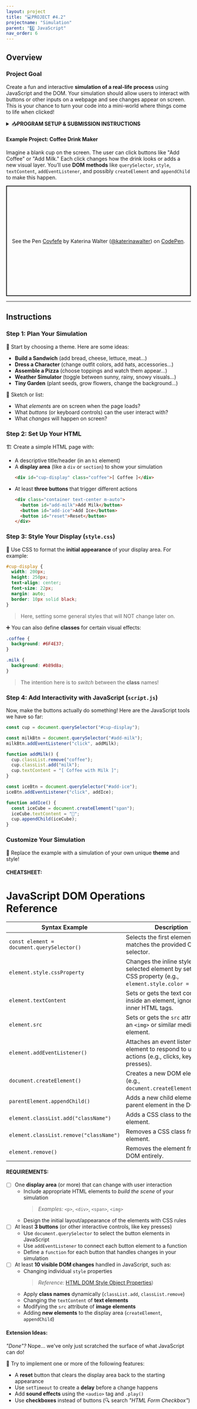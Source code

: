 ```yaml
---
layout: project
title: "💻PROJECT #4.2"
projectname: "Simulation"
parent: "4️⃣ JavaScript"
nav_order: 6
---
```



## Overview

### **Project Goal**
Create a fun and interactive **simulation of a real-life process** using JavaScript and the DOM. Your simulation should allow users to interact with buttons or other inputs on a webpage and see changes appear on screen. This is your chance to turn your code into a mini-world where things come to life when clicked!

<html>
<details>
<summary>📥<strong>PROGRAM SETUP & SUBMISSION INSTRUCTIONS</strong></summary>
  
<div class="setup" markdown="block">

1. Go to the `CS1 Project 4.2` assignment on **Blackbaud** and follow the provided **GitHub Classroom** link.
  > 📁 Clicking the link generates a **private repository** for your project with the appropriate starter code. Note that **projects** are stored within the [BWL-CS Organization](https://github.com/BWL-CS), so you _cannot_ access it from the "Your Repositories" page!
2. Open the repository in a **Codespace** whenever you spend time working on the program, in class or at home. 
  > ⚠️ Always remember to `commit changes` after every coding session!
3. When your project is complete, **submit the link to your repository** in the `CS1 Project 4.2` assignment on Blackbaud.

</div>
 
</details>
</html>

#### **Example Project: Coffee Drink Maker**
Imagine a blank cup on the screen. The user can click buttons like "Add Coffee" or "Add Milk." Each click changes how the drink looks or adds a new visual layer. You’ll use **DOM methods** like `querySelector`, `style`, `textContent`, `addEventListener`, and possibly `createElement` and `appendChild` to make this happen.

<html>
<p class="codepen" data-height="300" data-theme-id="light" data-default-tab="result" data-slug-hash="vEEWVMO" data-pen-title="Covfefe" data-user="katerinawalter" style="height: 300px; box-sizing: border-box; display: flex; align-items: center; justify-content: center; border: 2px solid; margin: 1em 0; padding: 1em;">
  <span>See the Pen <a href="https://codepen.io/katerinawalter/pen/vEEWVMO">
  Covfefe</a> by Katerina Walter (<a href="https://codepen.io/katerinawalter">@katerinawalter</a>)
  on <a href="https://codepen.io">CodePen</a>.</span>
</p>
<script async src="https://public.codepenassets.com/embed/index.js"></script>
</html>

--- 

## Instructions

### **Step 1: Plan Your Simulation**

🧠 Start by choosing a theme. Here are some ideas:
- **Build a Sandwich** (add bread, cheese, lettuce, meat…)
- **Dress a Character** (change outfit colors, add hats, accessories…)
- **Assemble a Pizza** (choose toppings and watch them appear…)
- **Weather Simulator** (toggle between sunny, rainy, snowy visuals…)
- **Tiny Garden** (plant seeds, grow flowers, change the background…)

📝 Sketch or list:
- What _elements_ are on screen when the page loads?
- What _buttons_ (or keyboard controls) can the user interact with?
- What _changes_ will happen on screen?

### **Step 2: Set Up Your HTML**

🏗️ Create a simple HTML page with:
- A descriptive title/header (in an `h1` element)
- A **display area** (like a `div` or `section`) to show your simulation
  ```html
  <div id="cup-display" class="coffee">[ Coffee ]</div>
  ```
- At least **three buttons** that trigger different actions
  ```html
  <div class="container text-center m-auto">
    <button id="add-milk">Add Milk</button>
    <button id="add-ice">Add Ice</button>
    <button id="reset">Reset</button>
  </div>
  ```

### **Step 3: Style Your Display (`style.css`)**

🎨 Use CSS to format the **initial appearance** of your display area. For example:

```css
#cup-display {
  width: 200px;
  height: 250px;
  text-align: center;
  font-size: 22px;
  margin: auto;
  border: 10px solid black;
}
```
> Here, setting some general styles that will NOT change later on. 

➕ You can also define **classes** for certain visual effects:
```css
.coffee {
  background: #6F4E37;
}

.milk {
  background: #b89d8a;
}
```
> The intention here is to _switch_ between the **class** names! 

### **Step 4: Add Interactivity with JavaScript (`script.js`)**

Now, make the buttons actually do something! Here are the JavaScript tools we have so far:

<!--
| Concept                | Example                              | What It Does                                      |
|------------------------|---------------------------------------|---------------------------------------------------|
| `.querySelector()`      | `const element = document.querySelector('#btn');`      | Function that _selects_ an **HTML element**                          |
| Event Listener         | `element.addEventListener('click', function);`       | Runs a **function** when something is clicked        |
| `.style.property`      | `element.style.color = 'red';`         | Changes a **CSS property** with JavaScript           |
| `.textContent`         | `element.textContent = 'Hello!';`      | Changes what **text** is displayed in an element     |

{:.highlight}
Refer to the notes page for detailed explanations: [📓 Notes 4.4: HTML DOM](https://coderina.dev/webdocs/docs/unit04/notes404.html)

-->

```js
const cup = document.querySelector("#cup-display");

const milkBtn = document.querySelector("#add-milk");
milkBtn.addEventListener("click", addMilk);

function addMilk() {
  cup.classList.remove("coffee");
  cup.classList.add("milk");
  cup.textContent = "[ Coffee with Milk ]";
}

const iceBtn = document.querySelector("#add-ice");
iceBtn.addEventListener("click", addIce);

function addIce() {
  const iceCube = document.createElement("span");
  iceCube.textContent = "🧊";
  cup.appendChild(iceCube);
}
```

### Customize Your Simulation

<div class="task" markdown="block">
  
🎯 Replace the example with a simulation of your own unique **theme** and style! 

#### CHEATSHEET:
# JavaScript DOM Operations Reference

| Syntax Example                                | Description                                                                                          |
|-----------------------------------------------|------------------------------------------------------------------------------------------------------|
| `const element = document.querySelector()`    | Selects the first element that matches the provided CSS selector.                                    |
| `element.style.cssProperty`                   | Changes the inline style of the selected element by setting a CSS property (e.g., `element.style.color = "red";`). |
| `element.textContent`                         | Sets or gets the text content inside an element, ignoring any inner HTML tags.                        |
| `element.src`                                 | Sets or gets the `src` attribute of an `<img>` or similar media element.                              |
| `element.addEventListener()`                  | Attaches an event listener to the element to respond to user actions (e.g., clicks, key presses).     |
| `document.createElement()`                   | Creates a new DOM element (e.g., `document.createElement("div")`).                                    |
| `parentElement.appendChild()`                | Adds a new child element to a parent element in the DOM tree.                                         |
| `element.classList.add("className")`         | Adds a CSS class to the element.                                                                     |
| `element.classList.remove("className")`      | Removes a CSS class from the element.                                                                |
| `element.remove()`                           | Removes the element from the DOM entirely.                                                           |


#### REQUIREMENTS:
- [ ] One **display area** (or more) that can change with user interaction
  - Include appropriate HTML elements to _build the scene_ of your simulation
    > _Examples:_ `<p>`, `<div>`, `<span>`, `<img>`
  - Design the initial layout/appearance of the elements with CSS rules
- [ ] At least **3 buttons** (or other interactive controls, like key presses)
  - Use `document.querySelector` to select the button elements in JavaScript
  - Use `addEventListener` to connect each button element to a function
  - Define a `function` for each button that handles changes in your simulation
- [ ] At least **10 visible DOM changes** handled in JavaScript, such as:
  - Changing individual `style` properties
    > _Reference:_ [HTML DOM Style Object Properties](https://www.w3schools.com/jsref/dom_obj_style.asp))
  - Apply **class names** dynamically (`classList.add`, `classList.remove`)
  - Changing the `textContent` of **text elements**
  - Modifying the `src` attribute of **image elements**
  - Adding **new elements** to the display area (`createElement`, `appendChild`)

</div>

#### Extension Ideas:

_"Done"?_ Nope... we've only just scratched the surface of what JavaScript can do! 

🎯 Try to implement one or more of the following features:

- A **reset** button that clears the display area back to the starting appearance
- Use `setTimeout` to create a **delay** before a change happens
- Add **sound effects** using the `<audio>` tag and `.play()`
- Use **checkboxes** instead of buttons (🔍 search _"HTML Form Checkbox"_)

